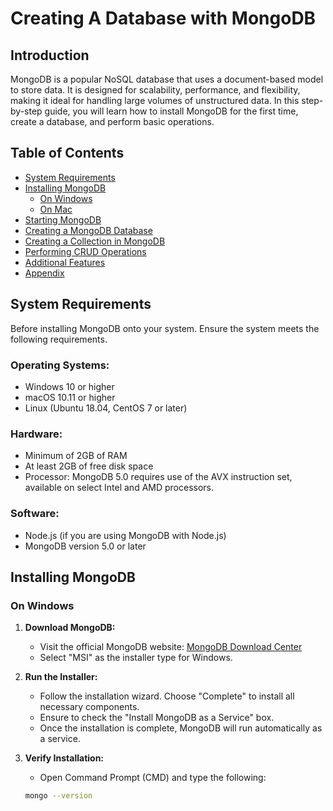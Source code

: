 # Creating A Database with MongoDB

## Introduction

MongoDB is a popular NoSQL database that uses a document-based model to store data. It is designed for scalability, performance, and flexibility, making it ideal for handling large volumes of unstructured data. In this step-by-step guide, you will learn how to install MongoDB for the first time, create a database, and perform basic operations.


## Table of Contents
- [System Requirements](#system-requirements)
- [Installing MongoDB](#installing-mongodb)
  - [On Windows](#on-windows)
  - [On Mac](#on-mac)
- [Starting MongoDB](#starting-mongodb)
- [Creating a MongoDB Database](#creating-a-mongodb-database)
- [Creating a Collection in MongoDB](#creating-a-collection-in-mongodb)
- [Performing CRUD Operations](#performing-crud-operations)
- [Additional Features](#additional-features)
- [Appendix](#appendix)

## System Requirements

Before installing MongoDB onto your system. Ensure the system meets the following requirements.

### Operating Systems:
- Windows 10 or higher
- macOS 10.11 or higher
- Linux (Ubuntu 18.04, CentOS 7 or later)

### Hardware:
- Minimum of 2GB of RAM
- At least 2GB of free disk space
- Processor: MongoDB 5.0 requires use of the AVX instruction set, available on select Intel and AMD processors.

### Software:
- Node.js (if you are using MongoDB with Node.js)
- MongoDB version 5.0 or later

## Installing MongoDB

### On Windows

1. **Download MongoDB:**
   - Visit the official MongoDB website: [MongoDB Download Center](https://www.mongodb.com/try/download/community)
   - Select "MSI" as the installer type for Windows.

2. **Run the Installer:**
   - Follow the installation wizard. Choose "Complete" to install all necessary components.
   - Ensure to check the "Install MongoDB as a Service" box.
   - Once the installation is complete, MongoDB will run automatically as a service.

3. **Verify Installation:**
   - Open Command Prompt (CMD) and type the following:
   ```bash
   mongo --version
